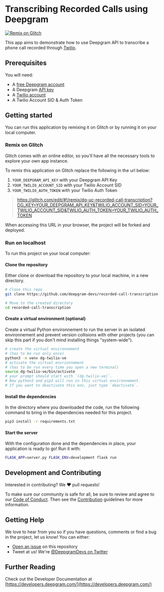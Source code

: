 # Transcribing Recorded Calls using Deepgram

[![Remix on Glitch](https://img.shields.io/badge/Glitch-remix-blue?logo=glitch)](#remix-on-glitch)

This app aims to demonstrate how to use Deepgram API to transcribe
a phone call recorded through [Twilio](https://www.twilio.com/).

## Prerequisites

You will need:

- A [free Deepgram account](https://console.deepgram.com/signup?utm_source=DEVREL&utm_medium=github&utm_content=recorded-call-transcription)
- A Deepgram [API key](https://developers.deepgram.com/api-reference/speech-recognition-api#tag/API-Keys)
- A [Twilio account](https://twilio.com)
- A Twilio Account SID & Auth Token

## Getting started

You can run this application by remixing it on Glitch or by running it on your
local computer.

### Remix on Glitch

Glitch comes with an online editor, so you'll have all the necessary tools
to explore your own app instance.

To remix this application on Glitch replace the following in the url below:

1. `YOUR_DEEPGRAM_API_KEY` with your Deepgram API Key
1. `YOUR_TWILIO_ACCOUNT_SID` with your Twilio Account SID
1. `YOUR_TWILIO_AUTH_TOKEN` with your Twilio Auth Token

> https://glitch.com/edit/#!/remix/dg-uc-recorded-call-transcription?DG_KEY=YOUR_DEEPGRAM_API_KEY&TWILIO_ACCOUNT_SID=YOUR_TWILIO_ACCOUNT_SID&TWILIO_AUTH_TOKEN=YOUR_TWILIO_AUTH_TOKEN

When accessing this URL in your browser, the project will be forked and deployed.

### Run on localhost

To run this project on your local computer:

#### Clone the repository

Either clone or download the repository to your local machine, in a new directory.

```bash
# Clone this repo
git clone https://github.com/deepgram-devs/recorded-call-transcription.git

# Move to the created directory
cd recorded-call-transcription
```

#### Create a virtual environment (optional)

Create a virtual Python environnement to run the server in an isolated
environnement and prevent version collisions with other projects
(you can skip this part if you don't mind installing things "system-wide").

```bash
# create the virtual environnement
# (has to be run only once)
python3 -m venv dg-twilio-ve
# activate the virtual envrionnement
# (has to be run every time you open a new terminal)
source dg-twilio-ve/bin/activate
# your prompt should start with `(dg-twilio-ve)`.
# Now python3 and pip3 will run in this virtual environnement.
# If you want to deactivate this env, just type `deactivate`.
```

#### Install the dependencies

In the directory where you downloaded the code, run the following command to
bring in the dependencies needed for this project.

```bash
pip3 install -r requirements.txt
```

#### Start the server

With the configuration done and the dependencies in place, your application
is ready to go! Run it with:

```bash
FLASK_APP=server.py FLASK_ENV=development flask run
```

## Development and Contributing

Interested in contributing? We ❤️ pull requests!

To make sure our community is safe for all, be sure to review and agree to our
[Code of Conduct](./CODE_OF_CONDUCT.md). Then see the
[Contribution](./CONTRIBUTING.md) guidelines for more information.

## Getting Help

We love to hear from you so if you have questions, comments or find a bug in the
project, let us know! You can either:

- [Open an issue](https://github.com/deepgram-devs/recorded-call-transcription/issues/new) on this repository
- Tweet at us! We're [@DeepgramDevs on Twitter](https://twitter.com/DeepgramDevs)

## Further Reading

Check out the Developer Documentation at [https://developers.deepgram.com/](https://developers.deepgram.com/)